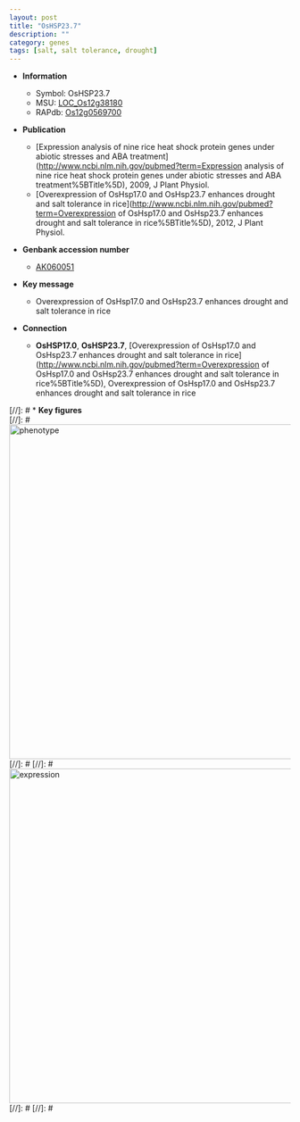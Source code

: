 ```yaml
---
layout: post
title: "OsHSP23.7"
description: ""
category: genes
tags: [salt, salt tolerance, drought]
---
```


* **Information**  
    + Symbol: OsHSP23.7  
    + MSU: [LOC_Os12g38180](http://rice.plantbiology.msu.edu/cgi-bin/ORF_infopage.cgi?orf=LOC_Os12g38180)  
    + RAPdb: [Os12g0569700](http://rapdb.dna.affrc.go.jp/viewer/gbrowse_details/irgsp1?name=Os12g0569700)  

* **Publication**  
    + [Expression analysis of nine rice heat shock protein genes under abiotic stresses and ABA treatment](http://www.ncbi.nlm.nih.gov/pubmed?term=Expression analysis of nine rice heat shock protein genes under abiotic stresses and ABA treatment%5BTitle%5D), 2009, J Plant Physiol.
    + [Overexpression of OsHsp17.0 and OsHsp23.7 enhances drought and salt tolerance in rice](http://www.ncbi.nlm.nih.gov/pubmed?term=Overexpression of OsHsp17.0 and OsHsp23.7 enhances drought and salt tolerance in rice%5BTitle%5D), 2012, J Plant Physiol.

* **Genbank accession number**  
    + [AK060051](http://www.ncbi.nlm.nih.gov/nuccore/AK060051)

* **Key message**  
    + Overexpression of OsHsp17.0 and OsHsp23.7 enhances drought and salt tolerance in rice

* **Connection**  
    + __OsHSP17.0__, __OsHSP23.7__, [Overexpression of OsHsp17.0 and OsHsp23.7 enhances drought and salt tolerance in rice](http://www.ncbi.nlm.nih.gov/pubmed?term=Overexpression of OsHsp17.0 and OsHsp23.7 enhances drought and salt tolerance in rice%5BTitle%5D), Overexpression of OsHsp17.0 and OsHsp23.7 enhances drought and salt tolerance in rice

[//]: # * **Key figures**  
[//]: # <img src="http://funRiceGenes.github.io/images/OsHSP23.7.pheno.png" alt="phenotype"  style="width: 600px;"/>
[//]: # 
[//]: # <img src="http://funRiceGenes.github.io/images/OsHSP23.7.exp.png" alt="expression"  style="width: 600px;"/>
[//]: # 
[//]: # 
